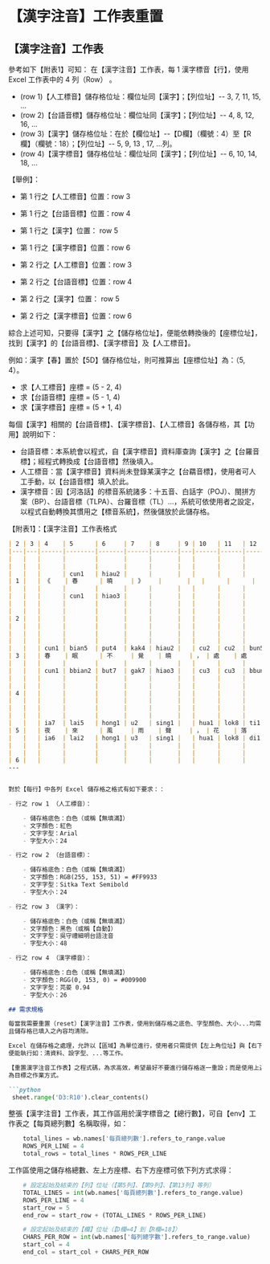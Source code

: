 # 【漢字注音】工作表重置

## 【漢字注音】工作表

參考如下【附表1】可知：
在【漢字注音】工作表，每 1 漢字標音【行】，使用 Excel 工作表中的 4 列（Row） 。

- (row 1)【人工標音】儲存格位址：欄位址同【漢字】；【列位址】-- 3, 7, 11, 15, ...
- (row 2)【台語音標】儲存格位址：欄位址同【漢字】；【列位址】-- 4, 8, 12, 16, ...
- (row 3)【漢字】儲存格位址：在於【欄位址】--【D欄】（欄號：4）至【R欄】（欄號：18）；【列位址】-- 5, 9, 13 , 17, ...列。
- (row 4)【漢字標音】儲存格位址：欄位址同【漢字】；【列位址】-- 6, 10, 14, 18, ...

【舉例】：

- 第 1 行之【人工標音】位置：row 3
- 第 1 行之【台語音標】位置：row 4
- 第 1 行之【漢字】位置：   row 5
- 第 1 行之【漢字標音】位置：row 6

- 第 2 行之【人工標音】位置：row 3
- 第 2 行之【台語音標】位置：row 4
- 第 2 行之【漢字】位置：   row 5
- 第 2 行之【漢字標音】位置：row 6


綜合上述可知，只要得【漢字】之【儲存格位址】，便能依轉換後的【座標位址】，找到【漢字】的【台語音標】、【漢字標音】及【人工標音】。

例如：漢字【春】置於【5D】儲存格位址，則可推算出【座標位址】為：（5, 4）。

- 求【人工標音】座標 = (5 - 2, 4)
- 求【台語音標】座標 = (5 - 1, 4)
- 求【漢字標音】座標 = (5 + 1, 4)

每個【漢字】相關的【台語音標】、【漢字標音】、【人工標音】各儲存格，其【功用】說明如下：

- 台語音標：本系統會以程式，自【漢字標音】資料庫查詢【漢字】之【台羅音標】；經程式轉換成【台語音標】然後填入。
- 人工標音：當【漢字標音】資料尚未登錄某漢字之【台羂音標】，使用者可人工手動，以【台語音標】填入於此。
- 漢字標音：因【河洛話】的標音系統諸多：十五音、白話字（POJ）、閩拼方案（BP）、台語音標（TLPA）、台羅音標（TL）...，系統可依使用者之設定，以程式自動轉換其慣用之【標音系統】，然後儲放於此儲存格。

【附表1】：【漢字注音】工作表格式

```md
| 2 | 3 | 4    | 5      | 6     | 7    | 8     | 9 | 10   | 11   | 12    | 13   | 14    | 15 | 16 | 17 | 18 |
|---|---|------|--------|-------|------|-------|---|------|------|-------|------|-------|----|----|----|----|
|   |   |      |        |       |      |       |   |      |      |       |      |       |    |    |    |    |
|   |   |      |        |       |      |       |   |      |      |       |      |       |    |    |    |    |
|   |   |      | cun1   | hiau2 |      |       |   |      |      |       |      |       |    |    |    |    |
| 1 |   | 《    | 春      | 曉     | 》    |       |   |      |      |       |      |       |    |    |    |    |
|   |   |      |        |       |      |       |   |      |      |       |      |       |    |    |    |    |
|   |   |      | cun1   | hiao3 |      |       |   |      |      |       |      |       |    |    |    |    |
|   |   |      |        |       |      |       |   |      |      |       |      |       |    |    |    |    |
|   |   |      |        |       |      |       |   |      |      |       |      |       |    |    |    |    |
| 2 |   |      |        |       |      |       |   |      |      |       |      |       |    |    |    |    |
|   |   |      |        |       |      |       |   |      |      |       |      |       |    |    |    |    |
|   |   |      |        |       |      |       |   |      |      |       |      |       |    |    |    |    |
|   |   |      |        |       |      |       |   |      |      |       |      |       |    |    |    |    |
|   |   | cun1 | bian5  | put4  | kak4 | hiau2 |   | cu2  | cu2  | bun5  | the5 | ziau2 |    |    |    |    |
| 3 |   | 春    | 眠      | 不     | 覺    | 曉     | ， | 處    | 處    | 聞     | 啼    | 鳥     | 。  |    |    |    |
|   |   |      |        |       |      |       |   |      |      |       |      |       |    |    |    |    |
|   |   | cun1 | bbian2 | but7  | gak7 | hiao3 |   | cu3  | cu3  | bbun2 | te2  | ziao3 |    |    |    |    |
|   |   |      |        |       |      |       |   |      |      |       |      |       |    |    |    |    |
|   |   |      |        |       |      |       |   |      |      |       |      |       |    |    |    |    |
| 4 |   |      |        |       |      |       |   |      |      |       |      |       |    |    |    |    |
|   |   |      |        |       |      |       |   |      |      |       |      |       |    |    |    |    |
|   |   |      |        |       |      |       |   |      |      |       |      |       |    |    |    |    |
|   |   |      |        |       |      |       |   |      |      |       |      |       |    |    |    |    |
|   |   | ia7  | lai5   | hong1 | u2   | sing1 |   | hua1 | lok8 | ti1   | to1  | siau2 |    |    |    |    |
| 5 |   | 夜    | 來      | 風     | 雨    | 聲     | ， | 花    | 落    | 知     | 多    | 少     | ？  | φ  |    |    |
|   |   | ia6  | lai2   | hong1 | u3   | sing1 |   | hua1 | lok8 | di1   | do1  | siao3 |    |    |    |    |
|   |   |      |        |       |      |       |   |      |      |       |      |       |    |    |    |    |
|   |   |      |        |       |      |       |   |      |      |       |      |       |    |    |    |    |
| 6 |   |      |        |       |      |       |   |      |      |       |      |       |    |    |    |    |
---


對於【每行】中各列 Excel 儲存格之格式有如下要求：：

- 行之 row 1 （人工標音）：

    - 儲存格底色：白色（或稱【無填滿】）
    - 文字顏色：紅色
    - 文字字型：Arial
    - 字型大小：24

- 行之 row 2 （台語音標）：

    - 儲存格底色：白色（或稱【無填滿】）
    - 文字顏色：RGB(255, 153, 51) = #FF9933
    - 文字字型：Sitka Text Semibold
    - 字型大小：24

- 行之 row 3 （漢字）：

    - 儲存格底色：白色（或稱【無填滿】）
    - 文字顏色：黑色（或稱【自動】）
    - 文字字型：吳守禮細明台語注音
    - 字型大小：48

- 行之 row 4 （漢字標音）：

    - 儲存格底色：白色（或稱【無填滿】）
    - 文字顏色：RGG(0, 153, 0) = #009900
    - 文字字型：芫荽 0.94
    - 字型大小：26

## 需求規格

每當我需要重置（reset）【漢字注音】工作表，使用到儲存格之底色、字型顏色、大小...均需設定，
且儲存格已填入之內容均清除。

Excel 在儲存格之處理，允許以【區域】為單位進行，使用者只需提供【左上角位址】與【右下角位址】，
便能執行如：清資料、設字型、...等工作。

【重置漢字注音工作表】之程式碼，為求高效，希望最好不要進行儲存格逐一重設；而是使用上述以【區域】
為目標之作業方式。

```python
 sheet.range('D3:R10').clear_contents()
```

整張【漢字注音】工作表，其工作區用於漢字標音之【總行數】，可自【env】工作表之【每頁總列數】名稱取得，如：

```python
    total_lines = wb.names['每頁總列數'].refers_to_range.value
    ROWS_PER_LINE = 4
    total_rows = total_lines * ROWS_PER_LINE
```

工作區使用之儲存格總數、左上方座標、右下方座標可依下列方式求得：

```python
    # 設定起始及結束的【列】位址（【第5列】、【第9列】、【第13列】等列）
    TOTAL_LINES = int(wb.names['每頁總列數'].refers_to_range.value)
    ROWS_PER_LINE = 4
    start_row = 5
    end_row = start_row + (TOTAL_LINES * ROWS_PER_LINE)

    # 設定起始及結束的【欄】位址（【D欄=4】到【R欄=18】）
    CHARS_PER_ROW = int(wb.names['每列總字數'].refers_to_range.value)
    start_col = 4
    end_col = start_col + CHARS_PER_ROW
```